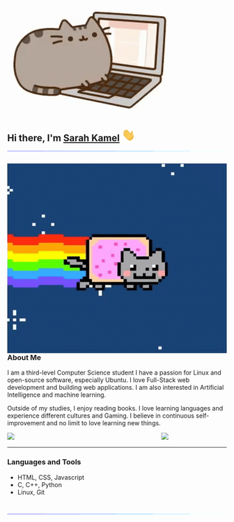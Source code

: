 
![Chrome Dino](https://github.com/SarahNabilKamel/SarahNabilKamel/blob/main/cat.gif)


<h2 align="left">Hi there, I'm <a href="https://www.linkedin.com/in/sarah-nabil-kamel/" target="_blank" rel="noopener noreferrer">Sarah Kamel</a> <img src="https://github.com/SarahNabilKamel/SarahNabilKamel/blob/main/Hi.gif" height="30" />
<img src="https://github.com/SarahNabilKamel/SarahNabilKamel/blob/main/Line.gif"> 

<a href="https://github.com/SarahNabileKamel"><img align='right' src='https://github.com/SarahNabilKamel/SarahNabilKamel/blob/main/cat%202.gif' ></a>


### About Me
I am a third-level Computer Science student I have a passion for Linux and open-source software, especially Ubuntu. I love Full-Stack web development and building web applications. I am also interested in Artificial Intelligence and machine learning.

Outside of my studies, I enjoy reading books. I love learning languages and experience different cultures and Gaming. I believe in continuous self-improvement and no limit to love learning new things.

<img src="https://user-images.githubusercontent.com/73097560/115834477-dbab4500-a447-11eb-908a-139a6edaec5c.gif"> 
<a href="https://github.com/SarahNabileKamel"><img align='right' src='https://github.com/SarahNabilKamel/SarahNabilKamel/blob/main/sylvester.gif' width = '150' ></a>

---

### Languages and Tools 
- HTML, CSS, Javascript
- C, C++, Python
- Linux, Git
<br/>
 <img src="https://github.com/SarahNabilKamel/SarahNabilKamel/blob/main/Line.gif">




